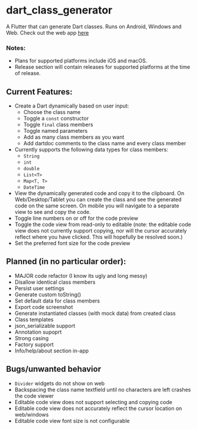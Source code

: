 # dart_class_generator

A Flutter that can generate Dart classes. Runs on Android, Windows and Web. Check out the web app [here](https://groovinchip.github.io/dart_class_generator/#/)

### Notes:
- Plans for supported platforms include iOS and macOS.
- Release section will contain releases for supported platforms at the time of release.

## Current Features:
- Create a Dart dynamically based on user input:
  - Choose the class name
  - Toggle a `const` constructor
  - Toggle `final` class members
  - Toggle named parameters
  - Add as many class members as you want
  - Add dartdoc comments to the class name and every class member
- Currently supports the following data types for class members:
  - `String`
  - `int`
  - `double`
  - `List<T>`
  - `Map<T, T>`
  - `DateTime`
- View the dynamically generated code and copy it to the clipboard. On Web/Desktop/Tablet you can create the class and see the generated code on the same screen. On mobile you will navigate to a separate view to see and copy the code.
- Toggle line numbers on or off for the code preview
- Toggle the code view from read-only to editable (note: the editable code view does not currently support copying, nor will the cursor accurately reflect where you have clicked. This will hopefully be resolved soon.)
- Set the preferred font size for the code preview

## Planned (in no particular order):
- MAJOR code refactor (I know its ugly and long messy)
- Disallow identical class members
- Persist user settings
- Generate custom toString()
- Set default data for class members
- Export code screenshot
- Generate instantiated classes (with mock data) from created class
- Class templates
- json_serializable support
- Annotation supoprt
- Strong casing
- Factory support
- Info/help/about section in-app

## Bugs/unwanted behavior
- `Divider` widgets do not show on web
- Backspacing the class name textfield until no characters are left crashes the code viewer
- Editable code view does not support selecting and copying code
- Editable code view does not accurately reflect the cursor location on web/windows
- Editable code view font size is not configurable
